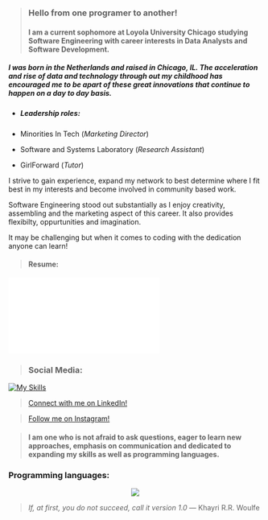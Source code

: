 
> ### Hello from one programer to another! 
> #### I am a current sophomore at Loyola University Chicago studying Software Engineering with career interests in Data Analysts and Software Development. 


##### I was born in the Netherlands and raised in Chicago, IL. The acceleration and rise of data and technology through out my childhood has encouraged me to be apart of these great innovations that continue to happen on a day to day basis. 

 * ##### Leadership roles: 
  * Minorities In Tech (_Marketing Director_)
  
  * Software and Systems Laboratory (_Research Assistant_)
 
  * GirlForward (_Tutor_)

I strive to gain experience, expand my network to best determine where I fit best in my interests and become involved in community based work. 

  Software Engineering stood out substantially as I enjoy creativity, assembling and the marketing aspect of this career. It also provides flexibilty, oppurtunities and imagination.

  It may be challenging but when it comes to coding with the dedication anyone can learn! 
   


>#### **Resume:**
![Areej's current resume](file:///Users/areejimran/Downloads/Areej%20Imran-%20Resume.docx.pdf)


> ### **Social Media:**
[![My Skills](https://skillicons.dev/icons?i=instagram,linkedin,discord,twitter)](https://skillicons.dev) 

>[Connect with me on LinkedIn!](https://www.linkedin.com/in/areej-imran-791b4a22a/)

>[Follow me on Instagram!](https://www.instagram.com/its_areej/)


> #### I am one who is not afraid to ask questions, eager to learn new approaches, emphasis on communication and dedicated to expanding my skills as well as programming languages.

### **Programming languages:** 
<p align="center">
  <a href="https://skillicons.dev">
    <img src="https://skillicons.dev/icons?i=java,ae,cs,py,github,linux" />
  </a>
</p>


> _If, at first, you do not succeed, call it version 1.0_ ― Khayri R.R. Woulfe

